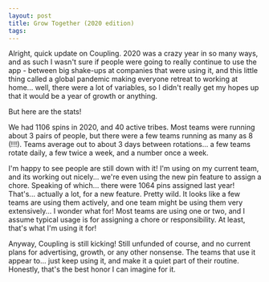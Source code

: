 ```yaml
---
layout: post
title: Grow Together (2020 edition)
tags:
---
```


Alright, quick update on Coupling. 2020 was a crazy year in so many ways, and as such I wasn't sure if people were going to really continue to use the app - between big shake-ups at companies that were using it, and this little thing called a global pandemic making everyone retreat to working at home... well, there were a lot of variables, so I didn't really get my hopes up that it would be a year of growth or anything.

But here are the stats!

We had 1106 spins in 2020, and 40 active tribes. Most teams were running about 3 pairs of people, but there were a few teams running as many as 8 (!!!). Teams average out to about 3 days between rotations... a few teams rotate daily, a few twice a week, and a number once a week.

I'm happy to see people are still down with it! I'm using on my current team, and its working out nicely... we're even using the new pin feature to assign a chore. Speaking of which... there were 1064 pins assigned last year! That's... actually a lot, for a new feature. Pretty wild. It looks like a few teams are using them actively, and one team might be using them very extensively... I wonder what for!  Most teams are using one or two, and I assume typical usage is for assigning a chore or responsibility. At least, that's what I'm using it for!

Anyway, Coupling is still kicking! Still unfunded of course, and no current plans for advertising, growth, or any other nonsense. The teams that use it appear to... just keep using it, and make it a quiet part of their routine. Honestly, that's the best honor I can imagine for it.